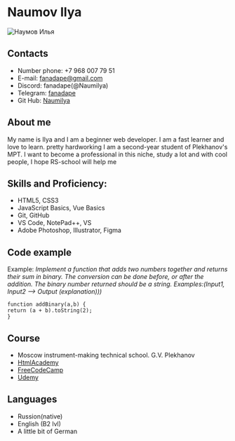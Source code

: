 # Naumov Ilya

<image src="https://avatars.githubusercontent.com/u/100085739?v=4" alt="Наумов Илья">

## Contacts

- Number phone: +7 968 007 79 51
- E-mail: fanadape@gmail.com
- Discord: fanadape(@Naumilya)
- Telegram: [fanadape](http://t.me/fanadape)
- Git Hub: [Naumilya](https://github.com/Naumilya)

## About me

My name is Ilya and I am a beginner web developer. I am a fast learner and love to learn. pretty hardworking
I am a second-year student of Plekhanov's MPT. I want to become a professional in this niche, study a lot and with cool people, I hope RS-school will help me

## Skills and Proficiency:

- HTML5, CSS3
- JavaScript Basics, Vue Basics
- Git, GitHub
- VS Code, NotePad++, VS
- Adobe Photoshop, Illustrator, Figma

## Code example

Example: _Implement a function that adds two numbers together and returns their sum in binary. The conversion can be done before, or after the addition.
The binary number returned should be a string.
Examples:(Input1, Input2 --> Output (explanation)))_

```
function addBinary(a,b) {
return (a + b).toString(2);
}
```

## Course

- Moscow instrument-making technical school. G.V. Plekhanov
- [HtmlAcademy](https://htmlacademy.ru/)
- [FreeCodeCamp](https://www.freecodecamp.org/)
- [Udemy](https://www.udemy.com/)

## Languages

- Russion(native)
- English (B2 lvl)
- A little bit of German
